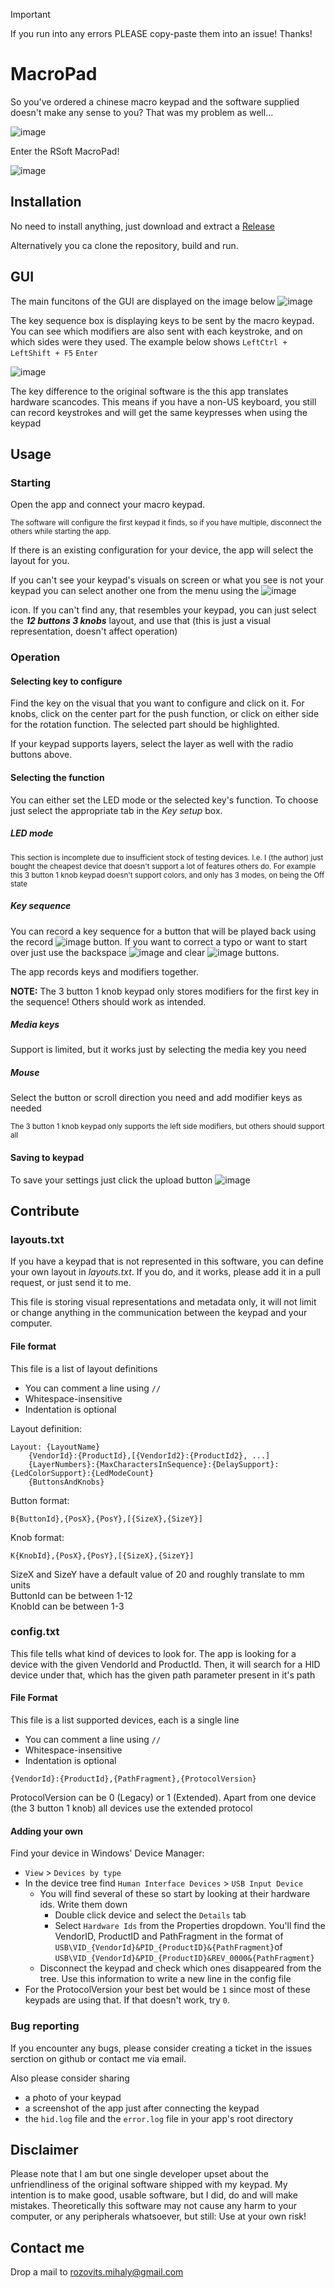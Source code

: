 > [!IMPORTANT]
> If you run into any errors PLEASE copy-paste them into an issue! Thanks!

# MacroPad
So you've ordered a chinese macro keypad and the software supplied doesn't make any sense to you? That was my problem as well...

![image](https://github.com/rOzzy1987/MacroPad/assets/617600/adf5b698-9ba4-4060-ade0-1fb078cac21c)

Enter the RSoft MacroPad!

![image](https://github.com/rOzzy1987/MacroPad/assets/617600/5fd74dc1-b420-4388-be8b-f427a05bedca)


## Installation
No need to install anything, just download and extract a [Release](https://github.com/rOzzy1987/MacroPad/releases)

Alternatively you ca clone the repository, build and run.

## GUI
The main funcitons of the GUI are displayed on the image below
![image](https://github.com/rOzzy1987/MacroPad/assets/617600/857b150b-291a-419f-82b2-e10fad5ed53f)

The key sequence box is displaying keys to be sent by the macro keypad. You can see which modifiers are also sent with each keystroke, and on which sides were they used.
The example below shows `LeftCtrl + LeftShift + F5` `Enter`

![image](https://github.com/rOzzy1987/MacroPad/assets/617600/0e21d542-9a4e-44ef-bc9b-868b0bf810ac)

The key difference to the original software is the this app translates hardware scancodes. This means if you have a non-US keyboard, you still can record keystrokes and will get the same keypresses when using the keypad 

## Usage
### Starting
Open the app and connect your macro keypad.
 
<sub>The software will configure the first keypad it finds, so if you have multiple, disconnect the others while starting the app.</sub>

If there is an existing configuration for your device, the app will select the layout for you. 

If you can't see your keypad's visuals on screen or what you see is not your keypad you can select another one from the menu using the ![image](https://github.com/rOzzy1987/MacroPad/assets/617600/d5ec2fd0-3729-40ef-aad6-aa7030fdadf3)

 icon. If you can't find any, that resembles your keypad, you can just select the _***12 buttons 3 knobs***_ layout, and use that (this is just a visual representation, doesn't affect operation)


### Operation
#### Selecting key to configure
Find the key on the visual that you want to configure and click on it. For knobs, click on the center part for the push function, or click on either side for the rotation function. The selected part should be highlighted.

If your keypad supports layers, select the layer as well with the radio buttons above.

#### Selecting the function
You can either set the LED mode or the selected key's function. To choose just select the appropriate tab in the _Key setup_ box.

##### LED mode
<sub>This section is incomplete due to insufficient stock of testing devices. I.e. I (the author) just bought the cheapest device that doesn't support a lot of features others do. For example this 3 button 1 knob keypad doesn't support colors, and only has 3 modes, on being the Off state</sub>

##### Key sequence
You can record a key sequence for a button that will be played back using the record ![image](https://github.com/rOzzy1987/MacroPad/assets/617600/f605970c-4aa9-4aeb-84aa-b4ff88b8f164) button. If you want to correct a typo or want to start over just use the backspace
![image](https://github.com/rOzzy1987/MacroPad/assets/617600/7e396ae4-1db1-4bfc-a4b5-d19c1af4af29) and clear ![image](https://github.com/rOzzy1987/MacroPad/assets/617600/2ec5a021-479d-4a49-a881-7573ca38bbb8) buttons.

The app records keys and modifiers together.

**NOTE:**
The 3 button 1 knob keypad only stores modifiers for the first key in the sequence! Others should work as intended.

##### Media keys
Support is limited, but it works just by selecting the media key you need

##### Mouse
Select the button or scroll direction you need and add modifier keys as needed

<sub>The 3 button 1 knob keypad only supports the left side modifiers, but others should support all</sub>

#### Saving to keypad
To save your settings just click the upload button  ![image](https://github.com/rOzzy1987/MacroPad/assets/617600/79128933-1b53-419a-a90d-3a04515bce8c)

## Contribute
### layouts.txt
If you have a keypad that is not represented in this software, you can define your own layout in _layouts.txt_. If you do, and it works, please add it in a pull request, or just send it to me.

This file is storing visual representations and metadata only, it will not limit or change anything in the communication between the keypad and your computer.

#### File format
This file is a list of layout definitions
- You can comment a line using `//`
- Whitespace-insensitive
- Indentation is optional

Layout definition:
```
Layout: {LayoutName}
	{VendorId}:{ProductId},[{VendorId2}:{ProductId2}, ...]
	{LayerNumbers}:{MaxCharactersInSequence}:{DelaySupport}:{LedColorSupport}:{LedModeCount}
	{ButtonsAndKnobs}	
```

Button format:
```
B{ButtonId},{PosX},{PosY},[{SizeX},{SizeY}]
```

Knob format:
```
K{KnobId},{PosX},{PosY},[{SizeX},{SizeY}]
```

SizeX and SizeY have a default value of 20 and roughly translate to mm units  
ButtonId can be between 1-12  
KnobId can be between 1-3

### config.txt
This file tells what kind of devices to look for. The app is looking for a device with the given VendorId and ProductId. Then, it will search for a HID device under that, which has the given path parameter present in it's path


#### File Format

This file is a list supported devices, each is a single line
- You can comment a line using `//`
- Whitespace-insensitive
- Indentation is optional
```
{VendorId}:{ProductId},{PathFragment},{ProtocolVersion}
```

ProtocolVersion can be 0 (Legacy) or 1 (Extended). Apart from one device (the 3 button 1 knob) all devices use the extended protocol

#### Adding your own
Find your device in Windows' Device Manager:
- `View` > `Devices by type`
- In the device tree find `Human Interface Devices` > `USB Input Device` 
  - You will find several of these so start by looking at their hardware ids. Write them down 
    - Double click device and select the `Details` tab
    - Select `Hardware Ids` from the Properties dropdown. You'll find the VendorID, ProductID and PathFragment in the format of `USB\VID_{VendorId}&PID_{ProductID}&{PathFragment}`of `USB\VID_{VendorId}&PID_{ProductID}&REV_0000&{PathFragment}`
  - Disconnect the keypad and check which ones disappeared from the tree. Use this information to write a new line in the config file
- For the ProtocolVersion your best bet would be `1` since most of these keypads are using that. If that doesn't work, try `0`.

### Bug reporting
If you encounter any bugs, please consider creating a ticket in the issues serction on github or contact me via email.

Also please consider sharing 
- a photo of your keypad
- a screenshot of the app just after connecting the keypad
- the `hid.log` file and the `error.log` file in your app's root directory

## Disclaimer
Please note that I am but one single developer upset about the unfriendliness of the original software shipped with my keypad. My intention is to make good, usable software, but I did, do and will make mistakes. Theoretically this software may not cause any harm to your computer, or any peripherals whatsoever, but still: Use at your own risk!

## Contact me
Drop a mail to rozovits.mihaly@gmail.com
